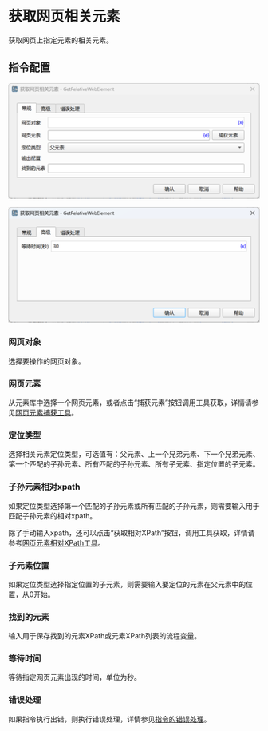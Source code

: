 # 获取网页相关元素

获取网页上指定元素的相关元素。

## 指令配置

![获取网页相关元素常规配置对话框](get_relative_web_element_general_config.png)

![获取网页相关元素高级配置对话框](get_relative_web_element_advanced_config.png)

### 网页对象

选择要操作的网页对象。

### 网页元素

从元素库中选择一个网页元素，或者点击“捕获元素”按钮调用工具获取，详情请参见[网页元素捕获工具](../../../manual/web_element_capture_tool.md)。

### 定位类型

选择相关元素定位类型，可选值有：父元素、上一个兄弟元素、下一个兄弟元素、第一个匹配的子孙元素、所有匹配的子孙元素、所有子元素、指定位置的子元素。

### 子孙元素相对xpath

如果定位类型选择第一个匹配的子孙元素或所有匹配的子孙元素，则需要输入用于匹配子孙元素的相对xpath。

除了手动输入xpath，还可以点击“获取相对XPath”按钮，调用工具获取，详情请参考[网页元素相对XPath工具](../../../manual/web_element_relative_xpath_tool.md)。

### 子元素位置

如果定位类型选择指定位置的子元素，则需要输入要定位的元素在父元素中的位置，从0开始。

### 找到的元素

输入用于保存找到的元素XPath或元素XPath列表的流程变量。

### 等待时间

等待指定网页元素出现的时间，单位为秒。

### 错误处理

如果指令执行出错，则执行错误处理，详情参见[指令的错误处理](../../../manual/error_handling.md)。
